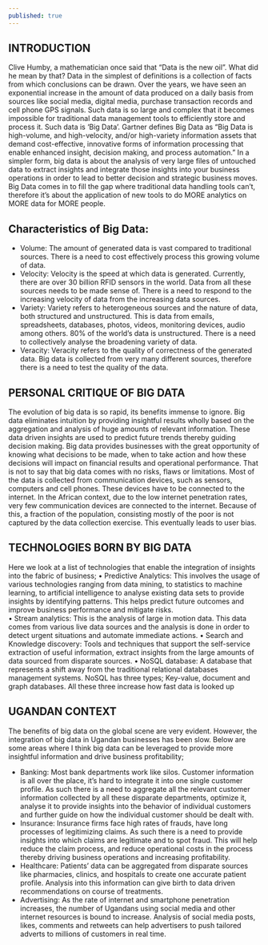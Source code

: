 ```yaml
---
published: true
---
```


<h2>INTRODUCTION</h2>

Clive Humby, a mathematician once said that “Data is the new oil”. What did he mean by that? 
Data in the simplest of definitions is a collection of facts from which conclusions can be drawn. Over the years, we have seen an exponential increase in the amount of data produced on a daily basis from sources like social media, digital media, purchase transaction records and cell phone GPS signals. Such data is so large and complex that it becomes impossible for traditional data management tools to efficiently store and process it. Such data is ‘Big Data’.
Gartner defines Big Data as “Big Data is high-volume, and high-velocity, and/or high-variety information assets that demand cost-effective, innovative forms of information processing that enable enhanced insight, decision making, and process automation.” 
In a simpler form, big data is about the analysis of very large files of untouched data to extract insights and integrate those insights into your business operations in order to lead to better decision and strategic business moves. 
Big Data comes in to fill the gap where traditional data handling tools can’t, therefore it’s about the application of new tools to do MORE analytics on MORE data for MORE people. 

<h2>Characteristics of Big Data:</h2> 


+ Volume: 
The amount of generated data is vast compared to traditional sources. There is a need to cost effectively process this growing volume of data.
+ Velocity: 
Velocity is the speed at which data is generated. Currently, there are over 30 billion RFID sensors in the world. Data from all these sources needs to be made sense of. There is a need to respond to the increasing velocity of data from the increasing data sources. 
+ Variety: 
Variety refers to heterogeneous sources and the nature of data, both structured and unstructured. This is data from emails, spreadsheets, databases, photos, videos, monitoring devices, audio among others. 
80% of the world’s data is unstructured. There is a need to collectively analyse the broadening variety of data. 
+ Veracity:
Veracity refers to the quality of correctness of the generated data. Big data is collected from very many different sources, therefore there is a need to test the quality of the data. 

<h2>PERSONAL CRITIQUE OF BIG DATA</h2> 


The evolution of big data is so rapid, its benefits immense to ignore. Big data eliminates intuition by providing insightful results wholly based on the aggregation and analysis of huge amounts of relevant information. These data driven insights are used to predict future trends thereby guiding decision making. 
Big data provides businesses with the great opportunity of knowing what decisions to be made, when to take action and how these decisions will impact on financial results and operational performance. 
That is not to say that big data comes with no risks, flaws or limitations. Most of the data is collected from communication devices, such as sensors, computers and cell phones. These devices have to be connected to the internet. In the African context, due to the low internet penetration rates, very few communication devices are connected to the internet. Because of this, a fraction of the population, consisting mostly of the poor is not captured by the data collection exercise. This eventually leads to user bias. 
 
<h2>TECHNOLOGIES BORN BY BIG DATA</h2>


Here we look at a list of technologies that enable the integration of insights into the fabric of business;
•	Predictive Analytics:
This involves the usage of various technologies ranging from data mining, to statistics to machine learning, to artificial intelligence to analyse existing data sets to provide insights by identifying patterns. This helps predict future outcomes and improve business performance and mitigate risks.  
•	Stream analytics:
This is the analysis of large in motion data. This data comes from various live data sources and the analysis is done in order to detect urgent situations and automate immediate actions. 
•	Search and Knowledge discovery: 
Tools and techniques that support the self-service extraction of useful information, extract insights from the large amounts of data sourced from disparate sources.
•	NoSQL database:
A database that represents a shift away from the traditional relational databases management systems. NoSQL has three types; Key-value, document and graph databases. All these three increase how fast data is looked up 

<h2>UGANDAN CONTEXT</h2> 

The benefits of big data on the global scene are very evident. However, the integration of big data in Ugandan businesses has been slow. Below are some areas where I think big data can be leveraged to provide more insightful information and drive business profitability;
+ Banking:
Most bank departments work like silos. Customer information is all over the place, it’s hard to integrate it into one single customer profile. As such there is a need to aggregate all the relevant customer information collected by all these disparate departments, optimize it, analyse it to provide insights into the behavior of individual customers and further guide on how the individual customer should be dealt with.
+ Insurance:
Insurance firms face high rates of frauds, have long processes of legitimizing claims. As such there is a need to provide insights into which claims are legitimate and to spot fraud. This will help reduce the claim process, and reduce operational costs in the process thereby driving business operations and increasing profitability. 
+ Healthcare:
Patients’ data can be aggregated from disparate sources like pharmacies, clinics, and hospitals to create one accurate patient profile. Analysis into this information can give birth to data driven recommendations on course of treatments. 
+ Advertising:
As the rate of internet and smartphone penetration increases, the number of Ugandans using social media and other internet resources is bound to increase.
Analysis of social media posts, likes, comments and retweets can help advertisers to push tailored adverts to millions of customers in real time.  

